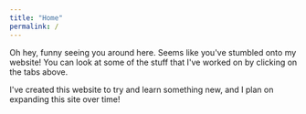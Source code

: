 ```yaml
---
title: "Home"
permalink: /
---
```


Oh hey, funny seeing you around here. Seems like you've stumbled onto my website! You can look at some of the stuff that I've worked on by clicking on the tabs above.

I've created this website to try and learn something new, and I plan on expanding this site over time!
